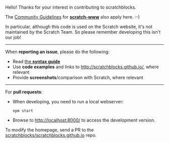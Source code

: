 Hello!
Thanks for your interest in contributing to scratchblocks.

The [Community Guidelines](https://github.com/LLK/scratch-www/wiki/Community-Guidelines) for **[scratch-www](https://github.com/LLK/scratch-www)** also apply here. :-)

In particular, although this code is used on the Scratch website, it's not maintained by the Scratch Team. So please remember developing this isn't our job!

---

When **reporting an issue**, please do the following:

- Read [the **syntax guide**](http://wiki.scratch.mit.edu/wiki/Block_Plugin/Syntax)
- Use **code examples** and links to <http://scratchblocks.github.io/>, where relevant
- Provide **screenshots**/comparison with Scratch, where relevant

---

For **pull requests**:

- When developing, you need to run a local webserver:

  ```
  npm start
  ```

- Browse to <http://localhost:8000/> to access the development version.

To modify the homepage, send a PR to the [scratchblocks/scratchblocks.github.io](//github.com/scratchblocks/scratchblocks.github.io) repo.
